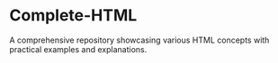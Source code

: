 # Complete-HTML
A comprehensive repository showcasing various HTML concepts with practical examples and explanations.

